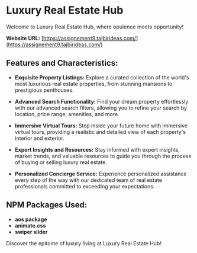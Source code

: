 # Luxury Real Estate Hub

Welcome to Luxury Real Estate Hub, where opulence meets opportunity!

**Website URL:** [https://assignement9.tajbirideas.com/](https://assignement9.tajbirideas.com/)

## Features and Characteristics:

- **Exquisite Property Listings:** Explore a curated collection of the world's most luxurious real estate properties, from stunning mansions to prestigious penthouses.
  
- **Advanced Search Functionality:** Find your dream property effortlessly with our advanced search filters, allowing you to refine your search by location, price range, amenities, and more.

- **Immersive Virtual Tours:** Step inside your future home with immersive virtual tours, providing a realistic and detailed view of each property's interior and exterior.

- **Expert Insights and Resources:** Stay informed with expert insights, market trends, and valuable resources to guide you through the process of buying or selling luxury real estate.

- **Personalized Concierge Service:** Experience personalized assistance every step of the way with our dedicated team of real estate professionals committed to exceeding your expectations.

## NPM Packages Used:

- **aos package**
- **animate.css**
- **swiper slider**

Discover the epitome of luxury living at Luxury Real Estate Hub!
